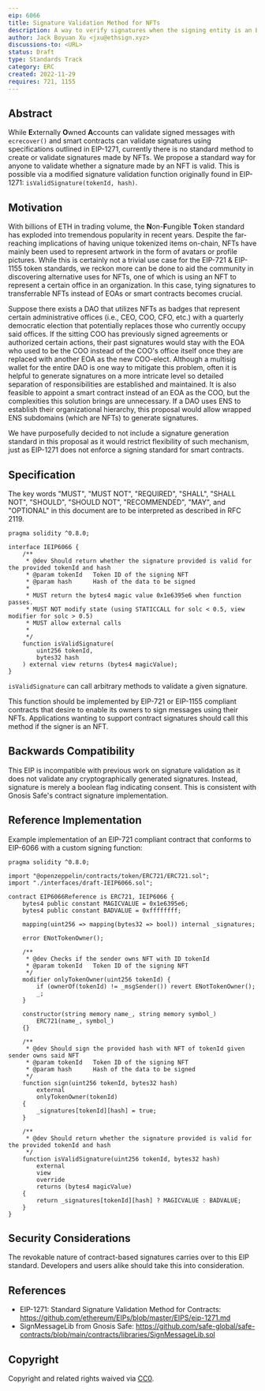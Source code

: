 ```yaml
---
eip: 6066
title: Signature Validation Method for NFTs
description: A way to verify signatures when the signing entity is an EIP-721 or EIP-1155 NFT
author: Jack Boyuan Xu <jxu@ethsign.xyz>
discussions-to: <URL>
status: Draft
type: Standards Track
category: ERC
created: 2022-11-29
requires: 721, 1155
---
```


## Abstract

While **E**xternally **O**wned **A**ccounts can validate signed messages with `ecrecover()` and smart contracts can validate signatures using specifications outlined in EIP-1271, currently there is no standard method to create or validate signatures made by NFTs. We propose a standard way for anyone to validate whether a signature made by an NFT is valid. This is possible via a modified signature validation function originally found in EIP-1271: `isValidSignature(tokenId, hash)`.

## Motivation

With billions of ETH in trading volume, the **N**on-**F**ungible **T**oken standard has exploded into tremendous popularity in recent years. Despite the far-reaching implications of having unique tokenized items on-chain, NFTs have mainly been used to represent artwork in the form of avatars or profile pictures. While this is certainly not a trivial use case for the EIP-721 & EIP-1155 token standards, we reckon more can be done to aid the community in discovering alternative uses for NFTs, one of which is using an NFT to represent a certain office in an organization. In this case, tying signatures to transferrable NFTs instead of EOAs or smart contracts becomes crucial.

Suppose there exists a DAO that utilizes NFTs as badges that represent certain administrative offices (i.e., CEO, COO, CFO, etc.) with a quarterly democratic election that potentially replaces those who currently occupy said offices. If the sitting COO has previously signed agreements or authorized certain actions, their past signatures would stay with the EOA who used to be the COO instead of the COO's office itself once they are replaced with another EOA as the new COO-elect. Although a multisig wallet for the entire DAO is one way to mitigate this problem, often it is helpful to generate signatures on a more intricate level so detailed separation of responsibilities are established and maintained. It is also feasible to appoint a smart contract instead of an EOA as the COO, but the complexities this solution brings are unnecessary. If a DAO uses ENS to establish their organizational hierarchy, this proposal would allow wrapped ENS subdomains (which are NFTs) to generate signatures.

We have purposefully decided to not include a signature generation standard in this proposal as it would restrict flexibility of such mechanism, just as EIP-1271 does not enforce a signing standard for smart contracts.

## Specification

The key words "MUST", "MUST NOT", "REQUIRED", "SHALL", "SHALL NOT", "SHOULD", "SHOULD NOT", "RECOMMENDED", "MAY", and "OPTIONAL" in this document are to be interpreted as described in RFC 2119.

```
pragma solidity ^0.8.0;

interface IEIP6066 {
    /**
     * @dev Should return whether the signature provided is valid for the provided tokenId and hash
     * @param tokenId   Token ID of the signing NFT
     * @param hash      Hash of the data to be signed
     *
     * MUST return the bytes4 magic value 0x1e6395e6 when function passes.
     * MUST NOT modify state (using STATICCALL for solc < 0.5, view modifier for solc > 0.5)
     * MUST allow external calls
     *
     */
    function isValidSignature(
        uint256 tokenId,
        bytes32 hash
    ) external view returns (bytes4 magicValue);
}
```

`isValidSignature` can call arbitrary methods to validate a given signature.

This function should be implemented by EIP-721 or EIP-1155 compliant contracts that desire to enable its owners to sign messages using their NFTs. Applications wanting to support contract signatures should call this method if the signer is an NFT.

## Backwards Compatibility

This EIP is incompatible with previous work on signature validation as it does not validate any cryptographically generated signatures. Instead, signature is merely a boolean flag indicating consent. This is consistent with Gnosis Safe's contract signature implementation.

## Reference Implementation

Example implementation of an EIP-721 compliant contract that conforms to EIP-6066 with a custom signing function:

```
pragma solidity ^0.8.0;

import "@openzeppelin/contracts/token/ERC721/ERC721.sol";
import "./interfaces/draft-IEIP6066.sol";

contract EIP6066Reference is ERC721, IEIP6066 {
    bytes4 public constant MAGICVALUE = 0x1e6395e6;
    bytes4 public constant BADVALUE = 0xffffffff;

    mapping(uint256 => mapping(bytes32 => bool)) internal _signatures;

    error ENotTokenOwner();

    /**
     * @dev Checks if the sender owns NFT with ID tokenId
     * @param tokenId   Token ID of the signing NFT
     */
    modifier onlyTokenOwner(uint256 tokenId) {
        if (ownerOf(tokenId) != _msgSender()) revert ENotTokenOwner();
        _;
    }

    constructor(string memory name_, string memory symbol_)
        ERC721(name_, symbol_)
    {}

    /**
     * @dev Should sign the provided hash with NFT of tokenId given sender owns said NFT
     * @param tokenId   Token ID of the signing NFT
     * @param hash      Hash of the data to be signed
     */
    function sign(uint256 tokenId, bytes32 hash)
        external
        onlyTokenOwner(tokenId)
    {
        _signatures[tokenId][hash] = true;
    }

    /**
     * @dev Should return whether the signature provided is valid for the provided tokenId and hash
     */
    function isValidSignature(uint256 tokenId, bytes32 hash)
        external
        view
        override
        returns (bytes4 magicValue)
    {
        return _signatures[tokenId][hash] ? MAGICVALUE : BADVALUE;
    }
}
```

## Security Considerations

The revokable nature of contract-based signatures carries over to this EIP standard. Developers and users alike should take this into consideration.

## References

- EIP-1271: Standard Signature Validation Method for Contracts: https://github.com/ethereum/EIPs/blob/master/EIPS/eip-1271.md
- SignMessageLib from Gnosis Safe: https://github.com/safe-global/safe-contracts/blob/main/contracts/libraries/SignMessageLib.sol

## Copyright

Copyright and related rights waived via [CC0](../LICENSE.md).
